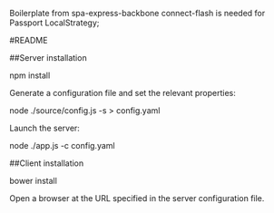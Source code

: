 
Boilerplate from spa-express-backbone
connect-flash is needed for Passport LocalStrategy;

#README

##Server installation


  npm install

Generate a configuration file and set the relevant properties:

  node ./source/config.js -s > config.yaml

Launch the server:

  node ./app.js -c config.yaml

##Client installation

  bower install

Open a browser at the URL specified in the server configuration file.




